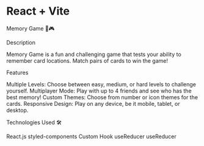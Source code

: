 # React + Vite

Memory Game 🧠🎮

Description

Memory Game is a fun and challenging game that tests your ability to remember card locations. Match pairs of cards to win the game!

Features

Multiple Levels: Choose between easy, medium, or hard levels to challenge yourself.
Multiplayer Mode: Play with up to 4 friends and see who has the best memory!
Custom Themes: Choose from number or icon themes for the cards.
Responsive Design: Play on any device, be it mobile, tablet, or desktop.

Technologies Used 🛠

React.js
styled-components
Custom Hook
useReducer
useReducer
